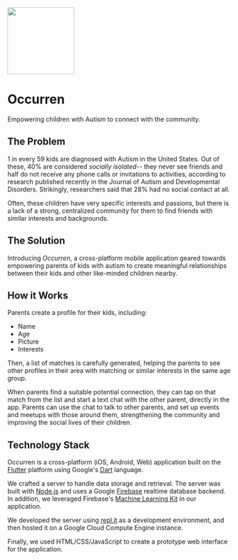 <img src="https://user-images.githubusercontent.com/10100323/43046867-497f1bca-8d9d-11e8-9401-68ee77b75c24.png" height="150px">

# Occurren

Empowering children with Autism to connect with the community.

## The Problem

1 in every 59 kids are diagnosed with Autism in the United States. Out of these, 40% are considered *socially isolated*-- they never see friends and half do not receive any phone calls or invitations to activities, according to research published recently in the Journal of Autism and Developmental Disorders. Strikingly, researchers said that 28% had no social contact at all.

Often, these children have very specific interests and passions, but there is a lack of a strong, centralized community for them to find friends with similar interests and backgrounds. 

## The Solution

Introducing *Occurren*, a cross-platform mobile application geared towards empowering parents of kids with autism to create meaningful relationships between their kids and other like-minded children nearby.


## How it Works

Parents create a profile for their kids, including:

  - Name
  - Age
  - Picture
  - Interests
  
Then, a list of matches is carefully generated, helping the parents to see other profiles in their area with matching or similar interests in the same age group.

When parents find a suitable potential connection, they can tap on that match from the list and start a text chat with the other parent, directly in the app. Parents can use the chat to talk to other parents, and set up events and meetups with those around them, strengthening the community and improving the social lives of their children.

## Technology Stack

Occurren is a cross-platform (iOS, Android, Web) application built on the [Flutter](http://flutter.io) platform using Google's [Dart](http://dartlang.org) language.

We crafted a server to handle data storage and retrieval. The server was built with [Node.js](https://nodejs.org/en/) and uses a Google [Firebase](https://firebase.google.com/) realtime database backend. In addition, we leveraged Firebase's [Machine Learning Kit](https://firebase.google.com/docs/ml-kit/) in our application.

We developed the server using [repl.it](http://repl.it) as a development environment, and then hosted it on a Google Cloud Compute Engine instance.

Finally, we used HTML/CSS/JavaScript to create a prototype web interface for the application.
